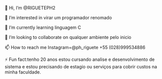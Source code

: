 👋 Hi, I’m @RIGUETEPH2 

👀 I’m interested in virar um programador renomado

🌱 I’m currently learning linguagem C

💞️ I’m looking to collaborate on qualquer ambiente pelo inicio

📫 How to reach me
Instagram=@ph_riguete
 +55 (028)999534886

⚡ Fun fact:tenho 20 anos estou cursando analise e desenvolvimento de sistema e estou precisando de estagio ou serviços para cobrir custos na minha faculdade.

<!---
RIGUETEPH2/RIGUETEPH2 is a ✨ special ✨ repository because its `README.md` (this file) appears on your GitHub profile.
You can click the Preview link to take a look at your changes.
--->
